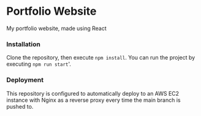# Portfolio Website
My portfolio website, made using React
 
### Installation

Clone the repository, then execute `npm install`. You can run the project by executing `npm run start`'.

### Deployment

This repository is configured to automatically deploy to an AWS EC2 instance with Nginx as a reverse proxy every time the main branch is pushed to.